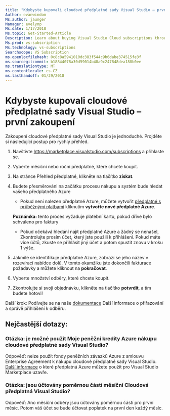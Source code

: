 ```yaml
---
title: "Kdybyste kupovali cloudové předplatné sady Visual Studio – první zakoupení"
Author: evanwindom
Ms.author: jaunger
Manager: evelynp
Ms.date: 1/17/2018
Ms.topic: Get-Started-Article
Description: Learn about buying Visual Studio Cloud subscriptions through Visual Studio Marketplace
Ms.prod: vs-subscription
Ms.technology: vs-subscriptions
Searchscope: VS Subscription
ms.openlocfilehash: 0c8c8a5941010dc383f544c9b6dabe374515fe3f
ms.sourcegitcommit: b18844078a30d59014b48a9c247848dea188b0ee
ms.translationtype: MT
ms.contentlocale: cs-CZ
ms.lasthandoff: 01/29/2018
---
```

# <a name="buying-visual-studio-cloud-subscriptions---making-your-first-purchase"></a>Kdybyste kupovali cloudové předplatné sady Visual Studio – první zakoupení

Zakoupení cloudové předplatné sady Visual Studio je jednoduché.  Projděte si následující postup pro rychlý přehled.

1.  Navštivte https://marketplace.visualstudio.com/subscriptions a přihlaste se.

2.  Vyberte měsíční nebo roční předplatné, které chcete koupit.

3.  Na stránce Přehled předplatné, klikněte na tlačítko **získat**.

4.  Budete přesměrováni na začátku procesu nákupu a systém bude hledat vašeho předplatného Azure
    -  Pokud není nalezen předplatné Azure, můžete vytvořit [předplatné s průběžnými platbami](https://azure.microsoft.com/en-us/offers/ms-azr-0003p/) kliknutím **vytvořte nové předplatné Azure**.

    **Poznámka:** tento proces vyžaduje platební kartu, pokud dříve bylo schváleno pro faktury
    -  Pokud očekává hledání najít předplatné Azure a žádný se nenašel, Zkontrolujte prosím účet, který jste použili k přihlášení.  Pokud máte více účtů, zkuste se přihlásit jiný účet a potom spustit znovu v kroku 1 výše.  

5.  Jakmile se identifikuje předplatné Azure, zobrazí se jeho název v rozevírací nabídce dolů.   V tomto okamžiku jste dokončili fakturace požadavky a můžete kliknout na **pokračovat**.

6.  Vyberte množství odběry, které chcete koupit.

7.  Zkontrolujte si svoji objednávku, klikněte na tlačítko **potvrdit**, a tím budete hotovi!

Další krok: Podívejte se na naše [dokumentace](/visualstudio/subscriptions/) Další informace o přiřazování a správě přihlášení k odběru.

## <a name="faq"></a>Nejčastější dotazy:
### <a name="q--can-i-use-my-azure-monetary-credits-to-purchase-a-visual-studio-cloud-subscription"></a>Otázka: je možné použít Moje peněžní kredity Azure nákupu cloudové předplatné sady Visual Studio?
Odpověď: nelze použít fondy peněžních závazků Azure z smlouvu Enterprise Agreement k nákupu cloudové předplatné sady Visual Studio.  [Další informace](/vsts/billing/faq-azure-billing#billing) o které předplatná Azure můžete použít pro Visual Studio Marketplace uzavře.
### <a name="q--are-the-monthly-visual-studio-cloud-subscriptions-prorated"></a>Otázka: jsou účtovány poměrnou částí měsíční Cloudová předplatná Visual Studio?
Odpověď: Ano měsíční odběry jsou účtovány poměrnou částí pro první měsíc.  Potom váš účet se bude účtovat poplatek na první den každý měsíc.
